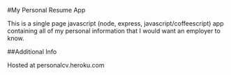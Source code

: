 #My Personal Resume App

This is a single page javascript (node, express, javascript/coffeescript) app
containing all of my personal information that I would want an employer to
know.

##Additional Info

Hosted at personalcv.heroku.com
